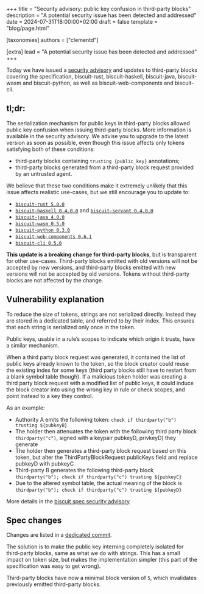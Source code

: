 +++
title = "Security advisory: public key confusion in third-party blocks"
description = "A potential security issue has been detected and addressed"
date = 2024-07-31T18:00:00+02:00
draft = false
template = "blog/page.html"

[taxonomies]
authors = ["clementd"]

[extra]
lead = "A potential security issue has been detected and addressed"
+++

Today we have issued a [security advisory](https://github.com/eclipse-biscuit/biscuit/security/advisories/GHSA-rgqv-mwc3-c78m) and updates to third-party blocks covering the specification, biscuit-rust, biscuit-haskell, biscuit-java, biscuit-wasm and biscuit-python, as well as biscuit-web-components and biscuit-cli.

## tl;dr:

The serialization mechanism for public keys in third-party blocks allowed public key confusion when issuing third-party blocks. More information is available in the security advisory. We advise you to upgrade to the latest version as soon as possible, even though this issue affects only tokens satisfying both of these conditions:

- third-party blocks containing `trusting {public_key}` annotations;
- third-party blocks generated from a third-party block request provided by an untrusted agent.

We believe that these two conditions make it extremely unlikely that this issue affects realistic use-cases, but we still encourage you to update to:

- [`biscuit-rust 5.0.0`](https://crates.io/crates/biscuit-auth/5.0.0)
- [`biscuit-haskell 0.4.0.0`](https://hackage.haskell.org/package/biscuit-haskell-0.4.0.0) and [`biscuit-servant 0.4.0.0`](https://hackage.haskell.org/package/biscuit-servant-0.4.0.0)
- [`biscuit-java 4.0.0`](https://central.sonatype.com/artifact/org.biscuitsec/biscuit/4.0.0)
- [`biscuit-wasm 0.5.0`](https://www.npmjs.com/package/@biscuit-auth/biscuit-wasm/v/0.5.0)
- [`biscuit-python 0.3.0`](https://pypi.org/project/biscuit-python/0.3.0/)
- [`biscuit-web-components 0.6.1`](https://www.npmjs.com/package/@biscuit-auth/web-components/v/0.6.1)
- [`biscuit-cli 0.5.0`](https://crates.io/crates/biscuit-cli/0.5.0)

**This update is a breaking change for third-party blocks**, but is transparent for other use-cases. Third-party blocks emitted with old versions will not be accepted by new versions, and third-party blocks emitted with new versions will not be accepted by old versions. Tokens without third-party blocks are not affected by the change.

## Vulnerability explanation

To reduce the size of tokens, strings are not serialized directly. Instead they are stored in a dedicated table, and referred to by their index. This ensures that each string is serialized only once in the token.

Public keys, usable in a rule’s scopes to indicate which origin it trusts, have a similar mechanism.  

When a third party block request was generated, it contained the list of public keys already known to the token, so the block creator could reuse the existing index for some keys (third party blocks still have to restart from a blank symbol table though).
If a malicious token holder was creating a third party block request with a modified list of public keys, it could induce the block creator into using the wrong key in rule or check scopes, and point instead to a key they control.

As an example:

- Authority A emits the following token: `check if thirdparty("b") trusting ${pubkeyB}`
- The holder then attenuates the token with the following third party block `thirdparty("c")`, signed with a keypair pubkeyD, privkeyD) they generate
- The holder then generates a third-party block request based on this token, but alter the ThirdPartyBlockRequest publicKeys field and replace pubkeyD with pubkeyC
- Third-party B generates the following third-party block `thirdparty("b"); check if thirdparty("c") trusting ${pubkeyC}`
- Due to the altered symbol table, the actual meaning of the block is `thirdparty("b"); check if thirdparty("c") trusting ${pubkeyD}`

More details in the [biscuit spec security advisory](https://github.com/eclipse-biscuit/biscuit/security/advisories/GHSA-rgqv-mwc3-c78m)

## Spec changes

Changes are listed in a [dedicated commit](https://github.com/eclipse-biscuit/biscuit/commit/c87cbb5d778964d6574df3e9e6579567cad12fff).

The solution is to make the public key interning completely isolated for third-party blocks, same as what we do with strings. This has a small impact on token size, but makes the implementation simpler (this part of the specification was easy to get wrong).

Third-party blocks have now a minimal block version of `5`, which invalidates previously emitted third-party blocks.
